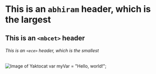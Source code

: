 # This is an `abhiram` header, which is the largest

## This is an `<mbcet>` header

###### This is an `<ece>` header, which is the smallest
![Image of Yaktocat](https://octodex.github.com/images/yaktocat.png)
var myVar = "Hello, world!";
